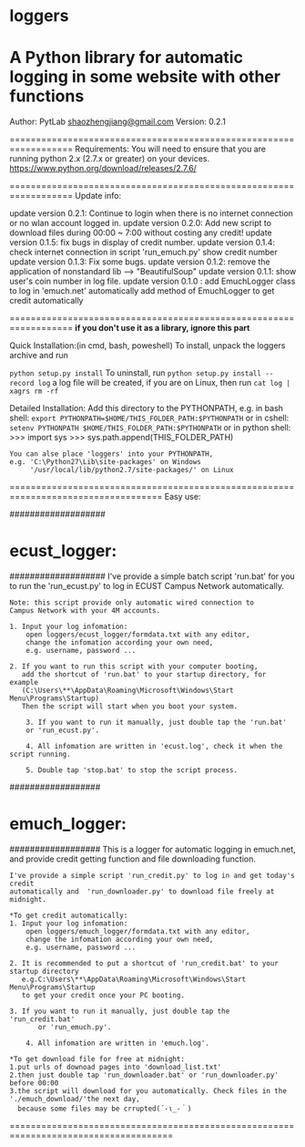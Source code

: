 # loggers
A Python library for automatic logging in some website with other functions
==================================================================
Author: PytLab <shaozhengjiang@gmail.com>
Version: 0.2.1

==================================================================
Requirements:
	You will need to ensure that you are running python 2.x 
	(2.7.x or greater) on your devices.
	https://www.python.org/download/releases/2.7.6/
	
==================================================================
Update info:

update version 0.2.1:
	Continue to login when there is no internet connection or
	no wlan account logged in.
update version 0.2.0:
	Add new script to download files during 00:00 ~ 7:00
	without costing any credit!
update version 0.1.5:
	fix bugs in display of credit number.
update version 0.1.4:
	check internet connection in script 'run_emuch.py'
	show credit number
update version 0.1.3:
	Fix some bugs.
update version 0.1.2:
	remove the application of nonstandard lib -->
		"BeautifulSoup"
update version 0.1.1:
	show user's coin number in log file.
update version 0.1.0 : 
	add EmuchLogger class to log in 'emuch.net' automatically
	add method of EmuchLogger to get credit automatically
	
==================================================================
**if you don't use it as a library, ignore this part**

Quick Installation:(in cmd, bash, poweshell)
	To install, unpack the loggers archive and run<p>
		``python setup.py install``
	To uninstall, run 
		``python setup.py install --record log``
		a log file will be created,
		if you are on Linux, then run
		``cat log | xagrs rm -rf ``

Detailed Installation:
	Add this directory to the PYTHONPATH, 
	e.g. in bash shell:
		``export PYTHONPATH=$HOME/THIS_FOLDER_PATH:$PYTHONPATH``
	or in cshell:
		``setenv PYTHONPATH $HOME/THIS_FOLDER_PATH:$PYTHONPATH`` 
	or in python shell:
		>>> import sys
		>>> sys.path.append(THIS_FOLDER_PATH)

	You can alse place 'loggers' into your PYTHONPATH, 
	e.g. 'C:\Python27\Lib\site-packages' on Windows
		 '/usr/local/lib/python2.7/site-packages/' on Linux 
===================================================================================
Easy use:

###################
#  ecust_logger:  #
###################
	I've provide a simple batch script 'run.bat' for you to run the 
	'run_ecust.py' to log in ECUST Campus Network automatically.

	Note: this script provide only automatic wired connection to 
	Campus Network with your 4M accounts.

	1. Input your log infomation:
		open loggers/ecust_logger/formdata.txt with any editor,
		change the infomation according your own need, 
		e.g. username, password ...

	2. If you want to run this script with your computer booting,
  	   add the shortcut of 'run.bat' to your startup directory, for example
       (C:\Users\**\AppData\Roaming\Microsoft\Windows\Start Menu\Programs\Startup)
       Then the script will start when you boot your system.

    	3. If you want to run it manually, just double tap the 'run.bat' 
       	or 'run_ecust.py'.

    	4. All infomation are written in 'ecust.log', check it when the script running.

    	5. Double tap 'stop.bat' to stop the script process.

##################
#  emuch_logger: #
##################
    This is a logger for automatic logging in emuch.net, 
    and provide credit getting function and file downloading function.

    I've provide a simple script 'run_credit.py' to log in and get today's credit
    automatically and  'run_downloader.py' to download file freely at midnight.

    *To get credit automatically:
	1. Input your log infomation:
		open loggers/emuch_logger/formdata.txt with any editor,
		change the infomation according your own need, 
		e.g. username, password ...

	2. It is recommended to put a shortcut of 'run_credit.bat' to your startup directory
	   e.g.C:\Users\**\AppData\Roaming\Microsoft\Windows\Start Menu\Programs\Startup
	   to get your credit once your PC booting.

	3. If you want to run it manually, just double tap the 'run_credit.bat' 
       	   or 'run_emuch.py'.

    	4. All infomation are written in 'emuch.log'.

    *To get download file for free at midnight:
	1.put urls of downoad pages into 'download_list.txt'
	2.then just double tap 'run_downloader.bat' or 'run_downloader.py' before 00:00
	3.the script will download for you automatically. Check files in the './emuch_download/'the next day,
	  because some files may be crrupted(´-ι_-｀)
	  
=====================================================================================
